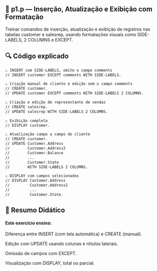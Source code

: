 
## 📁 p1.p — Inserção, Atualização e Exibição com Formatação  

Treinar comandos de inserção, atualização e exibição de registros nas tabelas customer e salesrep, usando formatações visuais como SIDE-LABELS, 2 COLUMNS e EXCEPT.


## 🔍 Código explicado

```bash
⚠️ INSERT com SIDE-LABELS, omite o campo comments
// INSERT customer EXCEPT comments WITH SIDE-LABELS.

⚠️ Criação manual de cliente e edição sem o campo comments
// CREATE customer.
// UPDATE customer EXCEPT comments WITH SIDE-LABELS 2 COLUMNS.

⚠️ Criação e edição de representante de vendas
// CREATE salesrep.
// UPDATE salesrep WITH SIDE-LABELS 2 COLUMNS.

⚠️ Exibição completa
// DISPLAY customer.

⚠️ Atualização campo a campo do cliente
// CREATE customer.
// UPDATE Customer.Address
//        Customer.Address2
//        Customer.Balance
//        ...
//        Customer.State
//        WITH SIDE-LABELS 2 COLUMNS.

⚠️ DISPLAY com campos selecionados
// DISPLAY Customer.Address
//         Customer.Address2
//         ...
//         Customer.State.
```



## 📘 Resumo Didático

#### Este exercício ensina:

Diferença entre INSERT (com tela automática) e CREATE (manual).

Edição com UPDATE usando colunas e rótulos laterais.

Omissão de campos com EXCEPT.

Visualização com DISPLAY, total ou parcial.
